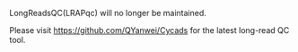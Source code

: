 LongReadsQC(LRAPqc) will no longer be maintained. 


Please visit https://github.com/QYanwei/Cycads for the latest long-read QC tool.
